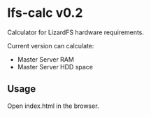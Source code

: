 # lfs-calc v0.2

Calculator for LizardFS hardware requirements.

Current version can calculate:

* Master Server RAM
* Master Server HDD space

## Usage

Open index.html in the browser.
